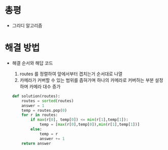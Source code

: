 # 총평

- 그리디 알고리즘

# 해결 방법

- 해결 순서와 해답 코드

  1. routes 를 정렬하여 앞에서부터 겹치는거 순서대로 나열
  2. 카메라가 커버할 수 있는 범위를 좁혀가며 하나의 카메라로 커버하는 부분 설정하며 카메라 대수 증가

  ```python
  def solution(routes):
      routes = sorted(routes)
      answer = 1
      temp = routes.pop(0)
      for r in routes:
          if max(r[0], temp[0]) <= min(r[1],temp[1]):
              temp = [max(r[0],temp[0]),min(r[1],temp[1])]
          else:
              temp = r
              answer += 1
      return answer
  ```

  